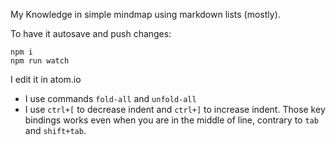 My Knowledge in simple mindmap using markdown lists (mostly).

To have it autosave and push changes:

```
npm i
npm run watch
```

I edit it in atom.io
- I use commands `fold-all` and `unfold-all`
- I use `ctrl+[` to decrease indent and `ctrl+]` to increase indent. Those key bindings works even when you are in the middle of line, contrary to `tab` and `shift+tab`.

